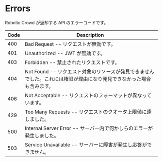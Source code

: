 # Errors

Robotic Crowd が返却する API のエラーコードです。

Code | Description
---------- | -------
400 | Bad Request -- リクエストが無効です。
401 | Unauthorized -- JWT が無効です。
403 | Forbidden -- 禁止されたリクエストです。
404 | Not Found -- リクエスト対象のリソースが発見できませんでした。これには権限が理由になり発見できなかった場合も含みます。
406 | Not Acceptable -- リクエストのフォーマットが異なっています。
429 | Too Many Requests -- リクエストのクオータ上限値に達しました。
500 | Internal Server Error -- サーバー内で何かしらのエラーが発生しました。
503 | Service Unavailable -- サーバーに障害が発生し応答ができません。